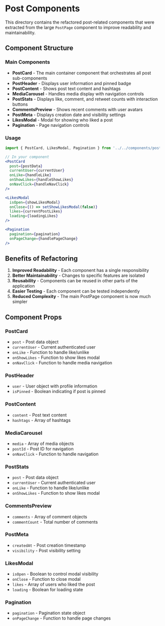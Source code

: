 # Post Components

This directory contains the refactored post-related components that were extracted from the large `PostPage` component to improve readability and maintainability.

## Component Structure

### Main Components

- **PostCard** - The main container component that orchestrates all post sub-components
- **PostHeader** - Displays user information and pinned badge
- **PostContent** - Shows post text content and hashtags
- **MediaCarousel** - Handles media display with navigation controls
- **PostStats** - Displays like, comment, and retweet counts with interaction buttons
- **CommentsPreview** - Shows recent comments with user avatars
- **PostMeta** - Displays creation date and visibility settings
- **LikesModal** - Modal for showing who liked a post
- **Pagination** - Page navigation controls

### Usage

```jsx
import { PostCard, LikesModal, Pagination } from '../../components/posts';

// In your component
<PostCard
  post={postData}
  currentUser={currentUser}
  onLike={handleLike}
  onShowLikes={handleShowLikes}
  onNavClick={handleNavClick}
/>

<LikesModal
  isOpen={showLikesModal}
  onClose={() => setShowLikesModal(false)}
  likes={currentPostLikes}
  loading={loadingLikes}
/>

<Pagination
  pagination={pagination}
  onPageChange={handlePageChange}
/>
```

## Benefits of Refactoring

1. **Improved Readability** - Each component has a single responsibility
2. **Better Maintainability** - Changes to specific features are isolated
3. **Reusability** - Components can be reused in other parts of the application
4. **Easier Testing** - Each component can be tested independently
5. **Reduced Complexity** - The main PostPage component is now much simpler

## Component Props

### PostCard
- `post` - Post data object
- `currentUser` - Current authenticated user
- `onLike` - Function to handle like/unlike
- `onShowLikes` - Function to show likes modal
- `onNavClick` - Function to handle media navigation

### PostHeader
- `user` - User object with profile information
- `isPinned` - Boolean indicating if post is pinned

### PostContent
- `content` - Post text content
- `hashtags` - Array of hashtags

### MediaCarousel
- `media` - Array of media objects
- `postId` - Post ID for navigation
- `onNavClick` - Function to handle navigation

### PostStats
- `post` - Post data object
- `currentUser` - Current authenticated user
- `onLike` - Function to handle like/unlike
- `onShowLikes` - Function to show likes modal

### CommentsPreview
- `comments` - Array of comment objects
- `commentCount` - Total number of comments

### PostMeta
- `createdAt` - Post creation timestamp
- `visibility` - Post visibility setting

### LikesModal
- `isOpen` - Boolean to control modal visibility
- `onClose` - Function to close modal
- `likes` - Array of users who liked the post
- `loading` - Boolean for loading state

### Pagination
- `pagination` - Pagination state object
- `onPageChange` - Function to handle page changes 